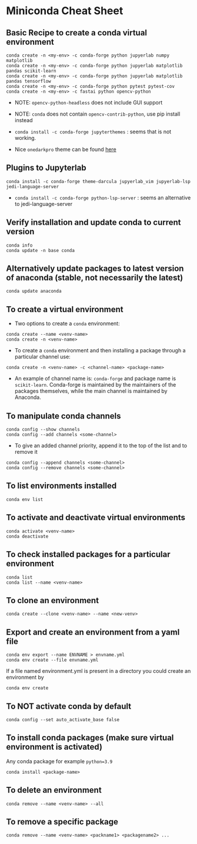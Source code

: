 # Miniconda Cheat Sheet

## Basic Recipe to create a conda virtual environment

```console
conda create -n <my-env> -c conda-forge python jupyerlab numpy matplotlib
conda create -n <my-env> -c conda-forge python jupyerlab matplotlib pandas scikit-learn
conda create -n <my-env> -c conda-forge python jupyerlab matplotlib pandas tensorflow
conda create -n <my-env> -c conda-forge python pytest pytest-cov
conda create -n <my-env> -c fastai python opencv-python
```

- NOTE: `opencv-python-headless` does not include GUI support
- NOTE: `conda` does not contain `opencv-contrib-python`, use pip install instead

- `conda install -c conda-forge jupyterthemes` : seems that is not working.
- Nice `onedarkpro` theme can be found [here](https://github.com/johnnybarrels/jupyterlab_onedarkpro)

## Plugins to Jupyterlab

```console
conda install -c conda-forge theme-darcula jupyerlab_vim jupyerlab-lsp jedi-language-server
```
- `conda install -c conda-forge python-lsp-server` : seems an alternative to jedi-language-server

## Verify installation and update conda to current version

```console
conda info
conda update -n base conda
```

## Alternatively update packages to latest version of anaconda (stable, not necessarily the latest)

```console
conda update anaconda
```

## To create a virtual environment

- Two options to create a `conda` environment:

```console
conda create --name <venv-name>
conda create -n <venv-name>
```

- To create a `conda` environment and then installing a package through a particular channel use:

```console
conda create -n <venv-name> -c <channel-name> <package-name>
```

- An example of channel name is: `conda-forge` and package name is `scikit-learn`. Conda-forge is maintained by the maintainers of the packages themselves, while the main channel is maintained by Anaconda.

## To manipulate conda channels

```console
conda config --show channels
conda config --add channels <some-channel>
```

- To give an added channel priority, append it to the top of the list and to remove it

```console
conda config --append channels <some-channel>
conda config --remove channels <some-channel>
```

## To list environments installed

```console
conda env list
```

## To activate and deactivate virtual environments

```console
conda activate <venv-name>
conda deactivate
```

## To check installed packages for a particular environment

```console
conda list
conda list --name <venv-name>
```

## To clone an environment

```
conda create --clone <venv-name> --name <new-venv>
```

## Export and create an environment from a yaml file

```console
conda env export --name ENVNAME > envname.yml
conda env create --file envname.yml
```

If a file named environment.yml is present in a directory you could create an environment by

```console
conda env create
```

## To NOT activate conda by default

```console
conda config --set auto_activate_base false
```

## To install conda packages (make sure virtual environment is activated)

Any conda package for example `python=3.9`

```console
conda install <package-name>
```

## To delete an environment

```console
conda remove --name <venv-name> --all
```

## To remove a specific package

```console
conda remove --name <venv-name> <packname1> <packagename2> ...
```
